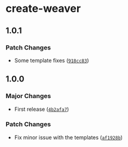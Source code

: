 # create-weaver

## 1.0.1

### Patch Changes

- Some template fixes ([`918cc83`](https://github.com/greatsquare0/thy-weaver/commit/918cc831d7b63a28cfda40c489556ba37241ea94))

## 1.0.0

### Major Changes

- First release ([`4b2afa7`](https://github.com/greatsquare0/thy-weaver/commit/4b2afa798a11d921e8501111e5d88a272f0eaa20))

### Patch Changes

- Fix minor issue with the templates ([`af1928b`](https://github.com/greatsquare0/thy-weaver/commit/af1928b5bb604c1236c8ad99763adba8608c0aa4))
